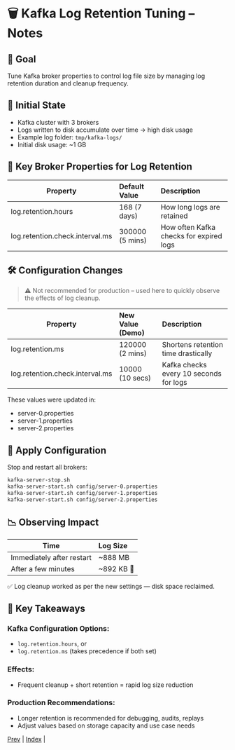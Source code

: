 # 🗑️ Kafka Log Retention Tuning – Notes

## 🎯 Goal
Tune Kafka broker properties to control log file size by managing log retention duration and cleanup frequency.

## 🧱 Initial State
- Kafka cluster with 3 brokers
- Logs written to disk accumulate over time → high disk usage
- Example log folder: `tmp/kafka-logs/`
- Initial disk usage: ~1 GB

## 🔧 Key Broker Properties for Log Retention
| Property                        | Default Value    | Description                            |
|--------------------------------|:-----------------|:---------------------------------------|
| log.retention.hours            | 168 (7 days)     | How long logs are retained            |
| log.retention.check.interval.ms | 300000 (5 mins)  | How often Kafka checks for expired logs|

## 🛠️ Configuration Changes
> ⚠️ Not recommended for production – used here to quickly observe the effects of log cleanup.

| Property                        | New Value (Demo) | Description                           |
|--------------------------------|:-----------------|:--------------------------------------|
| log.retention.ms               | 120000 (2 mins)  | Shortens retention time drastically   |
| log.retention.check.interval.ms | 10000 (10 secs)  | Kafka checks every 10 seconds for logs|

These values were updated in:
- server-0.properties
- server-1.properties
- server-2.properties

## 🔁 Apply Configuration
Stop and restart all brokers:

```bash
kafka-server-stop.sh
kafka-server-start.sh config/server-0.properties
kafka-server-start.sh config/server-1.properties
kafka-server-start.sh config/server-2.properties
```

## 📉 Observing Impact
| Time                      | Log Size |
|--------------------------|:---------|
| Immediately after restart | ~888 MB  |
| After a few minutes      | ~892 KB 🔽|

✅ Log cleanup worked as per the new settings — disk space reclaimed.

## 🧠 Key Takeaways
### Kafka Configuration Options:
- `log.retention.hours`, or
- `log.retention.ms` (takes precedence if both set)

### Effects:
- Frequent cleanup + short retention = rapid log size reduction

### Production Recommendations:
- Longer retention is recommended for debugging, audits, replays
- Adjust values based on storage capacity and use case needs


[Prev](19.KafkaBrokerThroughputTuning.md) | [Index](../INDEX.md) | 
